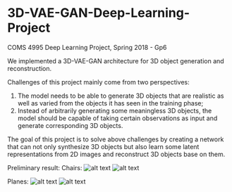# 3D-VAE-GAN-Deep-Learning-Project
COMS 4995 Deep Learning Project, Spring 2018 - Gp6

We implemented a 3D-VAE-GAN architecture for 3D object generation and reconstruction. 

Challenges of this project mainly come from two perspectives:
1. The model needs to be able to generate 3D objects that are realistic as well as varied from the objects it has seen in the training phase; 
2. Instead of arbitrarily generating some meaningless 3D objects, the model should be capable of taking certain observations as input and generate corresponding 3D objects.

The goal of this project is to solve above challenges by creating a network that can not only synthesize 3D objects but also learn some latent representations from 2D images and reconstruct 3D objects base on them.

Preliminary result:
Chairs:
![alt text](https://raw.githubusercontent.com/Spartey/3D-VAE-GAN-Deep-Learning-Project/master/chair1.png)
![alt text](https://raw.githubusercontent.com/Spartey/3D-VAE-GAN-Deep-Learning-Project/master/chair2.png)

Planes:
![alt text](https://raw.githubusercontent.com/Spartey/3D-VAE-GAN-Deep-Learning-Project/master/airplane1.png)
![alt text](https://raw.githubusercontent.com/Spartey/3D-VAE-GAN-Deep-Learning-Project/master/airplane2.png)
